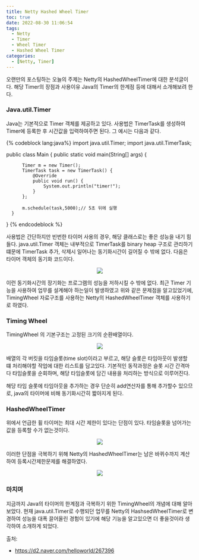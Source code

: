 ```yaml
---
title: Netty Hashed Wheel Timer
toc: true
date: 2022-08-30 11:06:54
tags:
  - Netty
  - Timer
  - Wheel Timer
  - Hashed Wheel Timer
categories:
  - [Netty, Timer]
---
```

오랜만의 포스팅하는 오늘의 주제는 Netty의 HashedWheelTimer에 대한 분석글이다. 해당 Timer의 장점과 사용이유 Java의 Timer의 한계점 등에 대해서 소개해보려 한다.

<!-- more -->

### **Java.util.Timer**
Java는 기본적으로 Timer 객체를 제공하고 있다. 사용법은 TimerTask를 생성하여 Timer에 등록한 후 시간값을 입력하여주면 된다. 그 예시는 다음과 같다.

{% codeblock lang:java%}
  import java.util.Timer;
  import java.util.TimerTask;

  public class Main {
      public static void main(String[] args) {

          Timer m = new Timer();
          TimerTask task = new TimerTask() {
              @Override
              public void run() {
                  System.out.println("timer!");
              }
          };

          m.schedule(task,5000);// 5초 뒤에 실행
      }
  }
{% endcodeblock %}

사용법은 간단하지만 빈번한 타이머 사용의 경우, 해당 클래스로는 좋은 성능을 내기 힘들다. java.util.Timer 객체는 내부적으로 TimerTask를 binary heap 구조로 관리하기 떄문에 TimerTask 추가, 삭제시 일어나는 동기화시간이 길어질 수 밖에 없다. 다음은 타이머 객체의 동기화 코드이다.

<center><img src="/post_images/Netty/Timer/timer_code.png"></center>

이런 동기화시간의 장기화는 프로그램의 성능을 저하시킬 수 밖에 없다. 최근 Timer 기능을 사용하여 업무를 설계해야 하는일이 발생하였고 위와 같은 문제점을 알고있었기에, TimingWheel 자료구조를 사용하는 Netty의 HashedWheelTimer 객체를 사용하기로 하였다.

### **Timing Wheel**
TimingWheel 의 기본구조는 고정된 크기의 순환배열이다.

<center><img src="/post_images/Netty/Timer/timingWheel.png"></center>

배열의 각 버킷을 타임슬롯(time slot)이라고 부르고, 해당 슬롯은 타임아웃이 발생할 떄 처리해야할 작업에 대한 리스트를 담고있다. 기본적인 동작과정은 슬롯 시간 간격마다 타임슬롯을 순회하며, 해당 타임슬롯에 담긴 내용을 처리하는 방식으로 이루어진다.

해당 타임 슬롯에 타임아웃을 추가하는 경우 단순히 add연산자를 통해 추가할수 있으므로, java의 타이머에 비해 동기화시간히 짧아지게 된다.

### **HashedWheelTimer**
위에서 언급한 휠 타이머는 최대 시간 제한이 있다는 단점이 있다. 타임슬롯을 넘어가는 값을 등록할 수가 없는것이다.
<center><img src="/post_images/Netty/Timer/wheelTimer.png"></center>


이러한 단점을 극복하기 위해 Netty의 HashedWheelTimer는 남은 바퀴수까지 계산하여 등록시간제한문제를 해결하였다.
<center><img src="/post_images/Netty/Timer/hashedWheelTimer.png"></center>

### **마치며**
지금까지 Java의 타이머의 한계점과 극복하기 위한 TimingWheel의 개념에 대해 알아보았다. 현재 java.util.Timer로 수행되던 업무를 Netty의 HashsedWheelTimer로 변경하여 성능을 대폭 끌어올린 경험이 있기에 해당 기능을 알고있으면 더 좋을것이라 생각하여 소개하게 되었다.

출처:
- https://d2.naver.com/helloworld/267396